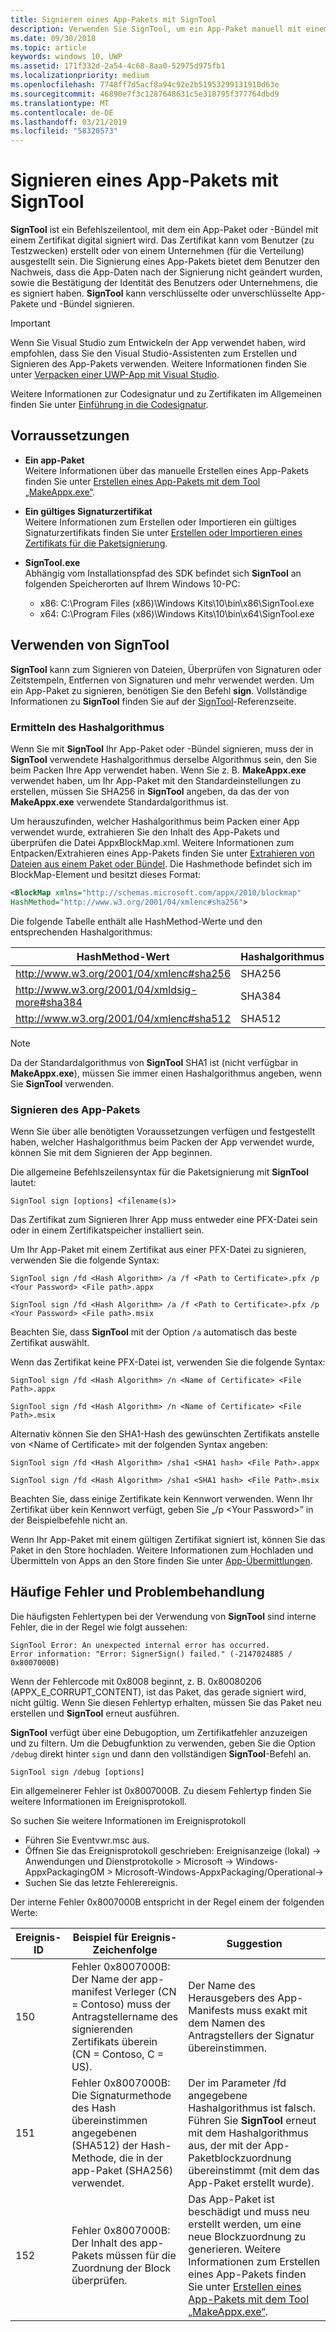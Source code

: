```yaml
---
title: Signieren eines App-Pakets mit SignTool
description: Verwenden Sie SignTool, um ein App-Paket manuell mit einem Zertifikat zu signieren.
ms.date: 09/30/2018
ms.topic: article
keywords: windows 10, UWP
ms.assetid: 171f332d-2a54-4c68-8aa0-52975d975fb1
ms.localizationpriority: medium
ms.openlocfilehash: 7748ff7d5acf8a94c92e2b51953299131910d63e
ms.sourcegitcommit: 46890e7f3c1287648631c5e318795f377764dbd9
ms.translationtype: MT
ms.contentlocale: de-DE
ms.lasthandoff: 03/21/2019
ms.locfileid: "58320573"
---
```

# <a name="sign-an-app-package-using-signtool"></a>Signieren eines App-Pakets mit SignTool

**SignTool** ist ein Befehlszeilentool, mit dem ein App-Paket oder -Bündel mit einem Zertifikat digital signiert wird. Das Zertifikat kann vom Benutzer (zu Testzwecken) erstellt oder von einem Unternehmen (für die Verteilung) ausgestellt sein. Die Signierung eines App-Pakets bietet dem Benutzer den Nachweis, dass die App-Daten nach der Signierung nicht geändert wurden, sowie die Bestätigung der Identität des Benutzers oder Unternehmens, die es signiert haben. **SignTool** kann verschlüsselte oder unverschlüsselte App-Pakete und -Bündel signieren.

> [!IMPORTANT] 
> Wenn Sie Visual Studio zum Entwickeln der App verwendet haben, wird empfohlen, dass Sie den Visual Studio-Assistenten zum Erstellen und Signieren des App-Pakets verwenden. Weitere Informationen finden Sie unter [Verpacken einer UWP-App mit Visual Studio](https://msdn.microsoft.com/windows/uwp/packaging/packaging-uwp-apps).

Weitere Informationen zur Codesignatur und zu Zertifikaten im Allgemeinen finden Sie unter [Einführung in die Codesignatur](https://msdn.microsoft.com/library/windows/desktop/aa380259.aspx#introduction_to_code_signing).

## <a name="prerequisites"></a>Vorraussetzungen
- **Ein app-Paket**  
    Weitere Informationen über das manuelle Erstellen eines App-Pakets finden Sie unter [Erstellen eines App-Pakets mit dem Tool „MakeAppx.exe“](https://msdn.microsoft.com/windows/uwp/packaging/create-app-package-with-makeappx-tool). 

- **Ein gültiges Signaturzertifikat**  
    Weitere Informationen zum Erstellen oder Importieren ein gültiges Signaturzertifikats finden Sie unter [Erstellen oder Importieren eines Zertifikats für die Paketsignierung](https://msdn.microsoft.com/windows/uwp/packaging/create-certificate-package-signing).

- **SignTool.exe**  
    Abhängig vom Installationspfad des SDK befindet sich **SignTool** an folgenden Speicherorten auf Ihrem Windows 10-PC:
    - x86: C:\Program Files (x86)\Windows Kits\10\bin\x86\SignTool.exe
    - x64: C:\Program Files (x86)\Windows Kits\10\bin\x64\SignTool.exe

## <a name="using-signtool"></a>Verwenden von SignTool

**SignTool** kann zum Signieren von Dateien, Überprüfen von Signaturen oder Zeitstempeln, Entfernen von Signaturen und mehr verwendet werden. Um ein App-Paket zu signieren, benötigen Sie den Befehl **sign**. Vollständige Informationen zu **SignTool** finden Sie auf der [SignTool](https://msdn.microsoft.com/library/windows/desktop/aa387764.aspx)-Referenzseite. 

### <a name="determine-the-hash-algorithm"></a>Ermitteln des Hashalgorithmus
Wenn Sie mit **SignTool** Ihr App-Paket oder -Bündel signieren, muss der in **SignTool** verwendete Hashalgorithmus derselbe Algorithmus sein, den Sie beim Packen Ihre App verwendet haben. Wenn Sie z. B. **MakeAppx.exe** verwendet haben, um Ihr App-Paket mit den Standardeinstellungen zu erstellen, müssen Sie SHA256 in **SignTool** angeben, da das der von **MakeAppx.exe** verwendete Standardalgorithmus ist.

Um herauszufinden, welcher Hashalgorithmus beim Packen einer App verwendet wurde, extrahieren Sie den Inhalt des App-Pakets und überprüfen die Datei AppxBlockMap.xml. Weitere Informationen zum Entpacken/Extrahieren eines App-Pakets finden Sie unter [Extrahieren von Dateien aus einem Paket oder Bündel](https://msdn.microsoft.com/windows/uwp/packaging/create-app-package-with-makeappx-tool#extract-files-from-a-package-or-bundle). Die Hashmethode befindet sich im BlockMap-Element und besitzt dieses Format:

```xml
<BlockMap xmlns="http://schemas.microsoft.com/appx/2010/blockmap" 
HashMethod="http://www.w3.org/2001/04/xmlenc#sha256">
```

Die folgende Tabelle enthält alle HashMethod-Werte und den entsprechenden Hashalgorithmus:


| HashMethod-Wert                              | Hashalgorithmus |
|-----------------------------------------------|----------------|
| http://www.w3.org/2001/04/xmlenc#sha256       | SHA256         |
| http://www.w3.org/2001/04/xmldsig-more#sha384 | SHA384         |
| http://www.w3.org/2001/04/xmlenc#sha512       | SHA512         |

> [!NOTE]
> Da der Standardalgorithmus von **SignTool** SHA1 ist (nicht verfügbar in **MakeAppx.exe**), müssen Sie immer einen Hashalgorithmus angeben, wenn Sie **SignTool** verwenden.

### <a name="sign-the-app-package"></a>Signieren des App-Pakets

Wenn Sie über alle benötigten Voraussetzungen verfügen und festgestellt haben, welcher Hashalgorithmus beim Packen der App verwendet wurde, können Sie mit dem Signieren der App beginnen. 

Die allgemeine Befehlszeilensyntax für die Paketsignierung mit **SignTool** lautet:

```syntax
SignTool sign [options] <filename(s)>
```

Das Zertifikat zum Signieren Ihrer App muss entweder eine PFX-Datei sein oder in einem Zertifikatspeicher installiert sein.

Um Ihr App-Paket mit einem Zertifikat aus einer PFX-Datei zu signieren, verwenden Sie die folgende Syntax:

```syntax
SignTool sign /fd <Hash Algorithm> /a /f <Path to Certificate>.pfx /p <Your Password> <File path>.appx
```

```syntax
SignTool sign /fd <Hash Algorithm> /a /f <Path to Certificate>.pfx /p <Your Password> <File path>.msix
```

Beachten Sie, dass **SignTool** mit der Option `/a` automatisch das beste Zertifikat auswählt.

Wenn das Zertifikat keine PFX-Datei ist, verwenden Sie die folgende Syntax:

```syntax
SignTool sign /fd <Hash Algorithm> /n <Name of Certificate> <File Path>.appx
```

```syntax
SignTool sign /fd <Hash Algorithm> /n <Name of Certificate> <File Path>.msix
```

Alternativ können Sie den SHA1-Hash des gewünschten Zertifikats anstelle von &lt;Name of Certificate&gt; mit der folgenden Syntax angeben:

```syntax
SignTool sign /fd <Hash Algorithm> /sha1 <SHA1 hash> <File Path>.appx
```

```syntax
SignTool sign /fd <Hash Algorithm> /sha1 <SHA1 hash> <File Path>.msix
```

Beachten Sie, dass einige Zertifikate kein Kennwort verwenden. Wenn Ihr Zertifikat über kein Kennwort verfügt, geben Sie „/p &lt;Your Password&gt;” in der Beispielbefehle nicht an.

Wenn Ihr App-Paket mit einem gültigen Zertifikat signiert ist, können Sie das Paket in den Store hochladen. Weitere Informationen zum Hochladen und Übermitteln von Apps an den Store finden Sie unter [App-Übermittlungen](https://msdn.microsoft.com/windows/uwp/publish/app-submissions).

## <a name="common-errors-and-troubleshooting"></a>Häufige Fehler und Problembehandlung
Die häufigsten Fehlertypen bei der Verwendung von **SignTool** sind interne Fehler, die in der Regel wie folgt aussehen:

```syntax
SignTool Error: An unexpected internal error has occurred.
Error information: "Error: SignerSign() failed." (-2147024885 / 0x8007000B) 
```

Wenn der Fehlercode mit 0x8008 beginnt, z. B. 0x80080206 (APPX_E_CORRUPT_CONTENT), ist das Paket, das gerade signiert wird, nicht gültig. Wenn Sie diesen Fehlertyp erhalten, müssen Sie das Paket neu erstellen und **SignTool** erneut ausführen.

**SignTool** verfügt über eine Debugoption, um Zertifikatfehler anzuzeigen und zu filtern. Um die Debugfunktion zu verwenden, geben Sie die Option `/debug` direkt hinter `sign` und dann den vollständigen **SignTool**-Befehl an.

```syntax
SignTool sign /debug [options]
``` 

Ein allgemeinerer Fehler ist 0x8007000B. Zu diesem Fehlertyp finden Sie weitere Informationen im Ereignisprotokoll.
 
So suchen Sie weitere Informationen im Ereignisprotokoll
- Führen Sie Eventvwr.msc aus.
- Öffnen Sie das Ereignisprotokoll geschrieben: Ereignisanzeige (lokal) -> Anwendungen und Dienstprotokolle > Microsoft -> Windows-AppxPackagingOM > Microsoft-Windows-AppxPackaging/Operational->
- Suchen Sie das letzte Fehlerereignis.

Der interne Fehler 0x8007000B entspricht in der Regel einem der folgenden Werte:

| **Ereignis-ID** | **Beispiel für Ereignis-Zeichenfolge** | **Suggestion** |
|--------------|--------------------------|----------------|
| 150          | Fehler 0x8007000B: Der Name der app-manifest Verleger (CN = Contoso) muss der Antragstellername des signierenden Zertifikats überein (CN = Contoso, C = US). | Der Name des Herausgebers des App-Manifests muss exakt mit dem Namen des Antragstellers der Signatur übereinstimmen.               |
| 151          | Fehler 0x8007000B: Die Signaturmethode des Hash übereinstimmen angegebenen (SHA512) der Hash-Methode, die in der app-Paket (SHA256) verwendet.     | Der im Parameter /fd angegebene Hashalgorithmus ist falsch. Führen Sie **SignTool** erneut mit dem Hashalgorithmus aus, der mit der App-Paketblockzuordnung übereinstimmt (mit dem das App-Paket erstellt wurde).  |
| 152          | Fehler 0x8007000B: Der Inhalt des app-Pakets müssen für die Zuordnung der Block überprüfen.                                                           | Das App-Paket ist beschädigt und muss neu erstellt werden, um eine neue Blockzuordnung zu generieren. Weitere Informationen zum Erstellen eines App-Pakets finden Sie unter [Erstellen eines App-Pakets mit dem Tool „MakeAppx.exe“](https://msdn.microsoft.com/windows/uwp/packaging/create-app-package-with-makeappx-tool). |